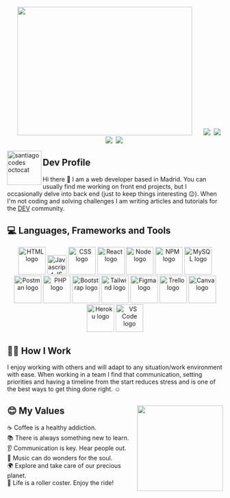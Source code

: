 <!--
**santiagocodes/santiagocodes** is a ✨ _special_ ✨ repository because its `README.md` (this file) appears on your GitHub profile.
# Maria del Carmen Santiago Betancourt - aka [santiagocodes](https://santiagocodes.com/)

Here are some ideas to get you started:

- 🔭 I’m currently working on ...
- 🌱 I’m currently learning ...
- 👯 I’m looking to collaborate on ...
- 🤔 I’m looking for help with ...
- 💬 Ask me about ...
- 📫 How to reach me: ...
- 😄 Pronouns: ...
- ⚡ Fun fact: ...

Icons: https://gist.github.com/rxaviers/7360908
Logo Icons: https://icon-icons.com/
-->
<p align='center'>
  <a href="https://santiagocodes.com/"><img height="300" width="90%" src="https://santiagocodes.github.io/santiagocodes/images/santiagocodes-banner-1000x420.png"></a>
  <a href="mailto:santiagocodes@europe.com"><img src="https://img.shields.io/badge/mailto-santiagocodes@europe.com-9cf.svg?style=flat"></a>&nbsp;
  <a href="https://santiagocodes.com"><img src="https://img.shields.io/badge/website-santiagocodes.com-blueviolet?style=flat"></a>&nbsp;
  <a href="https://twitter.com/maricstgo"><img src="https://img.shields.io/badge/twitter.com-@maricstgo-blue?style=flat&logo=twitter"></a>&nbsp;
  <a href="https://dev.to/santiagocodes"><img src="https://img.shields.io/badge/dev.to-@santiagocodes-black?style=flat&logo=dev.to"></a>&nbsp;
</p>

<img width="80px" align="left" src="https://santiagocodes.github.io/santiagocodes/images/octocat-santiagocodes.png" alt="santiagocodes octocat" />

##  Dev Profile

Hi there :wave: I am a web developer based in Madrid. You can usually find me working on front end projects, but I occasionally delve into back end (just to keep things interesting :wink:). When I'm not coding and solving challenges I am writing articles and tutorials for the [DEV](https://dev.to/santiagocodes) community.

## :computer: Languages, Frameworks and Tools
<p align="center">
<img width="64px" src="https://santiagocodes.github.io/santiagocodes/images/html-logo-icon.png" alt="HTML logo" /> <img width="45px" src="https://santiagocodes.github.io/santiagocodes/images/js-logo-icon.png" alt="Javascript JS logo" /> <img width="64px" src="https://santiagocodes.github.io/santiagocodes/images/css-logo-icon.png" alt="CSS logo" /> <img width="64px" src="https://santiagocodes.github.io/santiagocodes/images/react-logo-icon.png" alt="React logo" /> <img width="64px" src="https://santiagocodes.github.io/santiagocodes/images/nodejs-logo-icon.png" alt="Node logo" /> <img width="64px" src="https://santiagocodes.github.io/santiagocodes/images/npm-logo-icon.png" alt="NPM logo" /> <img width="64px" src="https://santiagocodes.github.io/santiagocodes/images/mysql-logo-icon.png" alt="MySQL logo" /> <img width="64px" src="https://santiagocodes.github.io/santiagocodes/images/postman-logo-icon.png" alt="Postman logo" /> <img width="64px" src="https://santiagocodes.github.io/santiagocodes/images/php-logo-icon.png" alt="PHP logo" /> <img width="64px" src="https://santiagocodes.github.io/santiagocodes/images/bootstrap-logo-icon.png" alt="Bootstrap logo" /> <img width="64px" src="https://santiagocodes.github.io/santiagocodes/images/tailwind-logo-icon.png" alt="Tailwind logo" /> <img width="64px" src="https://santiagocodes.github.io/santiagocodes/images/figma-logo-icon.png" alt="Figma logo" /> <img width="64px" src="https://santiagocodes.github.io/santiagocodes/images/trello-logo-icon.png" alt="Trello logo" /> <img width="64px" src="https://santiagocodes.github.io/santiagocodes/images/canva-logo-icon.png" alt="Canva logo" /> <img width="64px" src="https://santiagocodes.github.io/santiagocodes/images/heroku-logo-icon.png" alt="Heroku logo" /> <img width="64px" src="https://santiagocodes.github.io/santiagocodes/images/vs-code-logo-icon.png" alt="VS Code logo" />
  </p>

## :woman_technologist: How I Work

I enjoy working with others and will adapt to any situation/work environment with ease. When working in a team I find that communication, setting priorities and having a timeline from the start reduces stress and is one of the best ways to get thing done right. :relaxed:

## :blush: My Values <img src="https://media.giphy.com/media/LSugiV8qLG7WM8xkV3/giphy.gif" width="200" height="200" align="right"/>

:coffee: Coffee is a healthy addiction. <br />
:books: There is always something new to learn. <br />
:ear: Communication is key. Hear people out. <br />
:musical_note: Music can do wonders for the soul. <br />
:earth_africa: Explore and take care of our precious planet. <br />
:roller_coaster: Life is a roller coster. Enjoy the ride!
